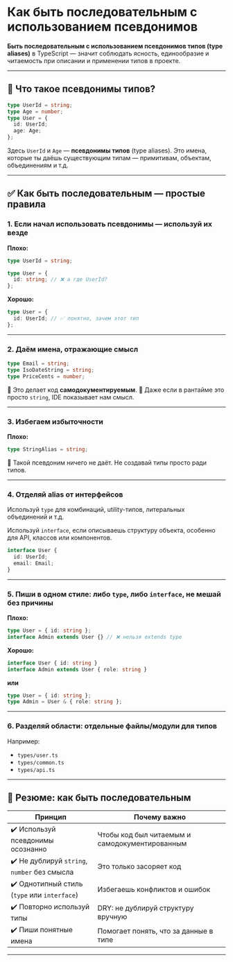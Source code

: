 # Как быть последовательным с использованием псевдонимов

**Быть последовательным с использованием псевдонимов типов (type aliases)** в TypeScript — значит соблюдать ясность, единообразие и читаемость при описании и применении типов в проекте.

---

## 🧾 Что такое псевдонимы типов?

```ts
type UserId = string;
type Age = number;
type User = {
  id: UserId;
  age: Age;
};
```

Здесь `UserId` и `Age` — **псевдонимы типов** (type aliases). Это имена, которые ты даёшь существующим типам — примитивам, объектам, объединениям и т.д.

---

## ✅ Как быть последовательным — простые правила

### 1. **Если начал использовать псевдонимы — используй их везде**

**Плохо:**

```ts
type UserId = string;

type User = {
  id: string; // ❌ а где UserId?
};
```

**Хорошо:**

```ts
type User = {
  id: UserId; // ✅ понятно, зачем этот тип
};
```

---

### 2. **Даём имена, отражающие смысл**

```ts
type Email = string;
type IsoDateString = string;
type PriceCents = number;
```

🔹 Это делает код **самодокументируемым**.
🔹 Даже если в рантайме это просто `string`, IDE показывает нам смысл.

---

### 3. **Избегаем избыточности**

**Плохо:**

```ts
type StringAlias = string;
```

🔴 Такой псевдоним ничего не даёт. Не создавай типы просто ради типов.

---

### 4. **Отделяй alias от интерфейсов**

Используй `type` для комбинаций, utility-типов, литеральных объединений и т.д.

Используй `interface`, если описываешь структуру объекта, особенно для API, классов или компонентов.

```ts
interface User {
  id: UserId;
  email: Email;
}
```

---

### 5. **Пиши в одном стиле: либо `type`, либо `interface`, не мешай без причины**

**Плохо:**

```ts
type User = { id: string };
interface Admin extends User {} // ❌ нельзя extends type
```

**Хорошо:**

```ts
interface User { id: string }
interface Admin extends User { role: string }
```

**или**

```ts
type User = { id: string };
type Admin = User & { role: string };
```

---

### 6. **Разделяй области: отдельные файлы/модули для типов**

Например:

* `types/user.ts`
* `types/common.ts`
* `types/api.ts`

---

## 📌 Резюме: как быть последовательным

| Принцип                                      | Почему важно                                   |
| -------------------------------------------- | ---------------------------------------------- |
| ✔️ Используй псевдонимы осознанно            | Чтобы код был читаемым и самодокументированным |
| ✔️ Не дублируй `string`, `number` без смысла | Это только засоряет код                        |
| ✔️ Однотипный стиль (`type` или `interface`) | Избегаешь конфликтов и ошибок                  |
| ✔️ Повторно используй типы                   | DRY: не дублируй структуру вручную             |
| ✔️ Пиши понятные имена                       | Помогает понять, что за данные в типе          |

---

